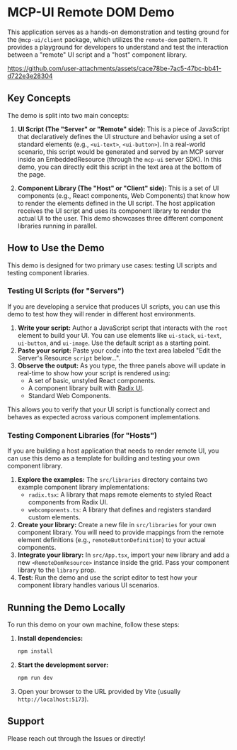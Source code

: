 # MCP-UI Remote DOM Demo

This application serves as a hands-on demonstration and testing ground for the `@mcp-ui/client` package, which utilizes the `remote-dom` pattern. It provides a playground for developers to understand and test the interaction between a "remote" UI script and a "host" component library.

https://github.com/user-attachments/assets/cace78be-7ac5-47bc-bb41-d722e3e28304


## Key Concepts

The demo is split into two main concepts:

1.  **UI Script (The "Server" or "Remote" side):** This is a piece of JavaScript that declaratively defines the UI structure and behavior using a set of standard elements (e.g., `<ui-text>`, `<ui-button>`). In a real-world scenario, this script would be generated and served by an MCP server inside an EmbeddedResource (through the `mcp-ui` server SDK). In this demo, you can directly edit this script in the text area at the bottom of the page.

2.  **Component Library (The "Host" or "Client" side):** This is a set of UI components (e.g., React components, Web Components) that know how to render the elements defined in the UI script. The host application receives the UI script and uses its component library to render the actual UI to the user. This demo showcases three different component libraries running in parallel.

## How to Use the Demo

This demo is designed for two primary use cases: testing UI scripts and testing component libraries.

### Testing UI Scripts (for "Servers")

If you are developing a service that produces UI scripts, you can use this demo to test how they will render in different host environments.

1.  **Write your script:** Author a JavaScript script that interacts with the `root` element to build your UI. You can use elements like `ui-stack`, `ui-text`, `ui-button`, and `ui-image`. Use the default script as a starting point.
2.  **Paste your script:** Paste your code into the text area labeled "Edit the Server's Resource `script` below...".
3.  **Observe the output:** As you type, the three panels above will update in real-time to show how your script is rendered using:
    *   A set of basic, unstyled React components.
    *   A component library built with [Radix UI](https://www.radix-ui.com/).
    *   Standard Web Components.

This allows you to verify that your UI script is functionally correct and behaves as expected across various component implementations.

### Testing Component Libraries (for "Hosts")

If you are building a host application that needs to render remote UI, you can use this demo as a template for building and testing your own component library.

1.  **Explore the examples:** The `src/libraries` directory contains two example component library implementations:
    *   `radix.tsx`: A library that maps remote elements to styled React components from Radix UI.
    *   `webcomponents.ts`: A library that defines and registers standard custom elements.
2.  **Create your library:** Create a new file in `src/libraries` for your own component library. You will need to provide mappings from the remote element definitions (e.g., `remoteButtonDefinition`) to your actual components.
3.  **Integrate your library:** In `src/App.tsx`, import your new library and add a new `<RemoteDomResource>` instance inside the grid. Pass your component library to the `library` prop.
4.  **Test:** Run the demo and use the script editor to test how your component library handles various UI scenarios.

## Running the Demo Locally

To run this demo on your own machine, follow these steps:

1.  **Install dependencies:**
    ```bash
    npm install
    ```

2.  **Start the development server:**
    ```bash
    npm run dev
    ```

3.  Open your browser to the URL provided by Vite (usually `http://localhost:5173`).

## Support
Please reach out through the Issues or directly!
